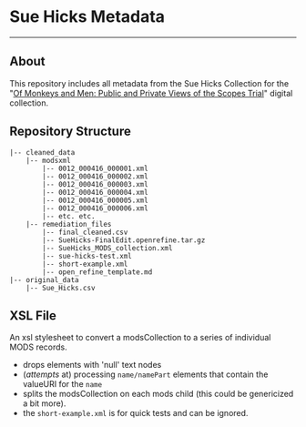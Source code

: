 # Sue Hicks Metadata

---

## About

This repository includes all metadata from the Sue Hicks Collection for the "[Of Monkeys and Men: Public and Private Views of the Scopes Trial](https://digital.lib.utk.edu/collections/scopescollection)" digital collection.

## Repository Structure

```
|-- cleaned_data
    |-- modsxml
        |-- 0012_000416_000001.xml 
        |-- 0012_000416_000002.xml
        |-- 0012_000416_000003.xml
        |-- 0012_000416_000004.xml
        |-- 0012_000416_000005.xml
        |-- 0012_000416_000006.xml
        |-- etc. etc.
    |-- remediation_files
        |-- final_cleaned.csv
        |-- SueHicks-FinalEdit.openrefine.tar.gz
        |-- SueHicks_MODS_collection.xml
        |-- sue-hicks-test.xml
        |-- short-example.xml
        |-- open_refine_template.md
|-- original_data
    |-- Sue_Hicks.csv

```

## XSL File
An xsl stylesheet to convert a modsCollection to a series of individual MODS records.
* drops elements with 'null' text nodes
* (_attempts_ at) processing `name/namePart` elements that contain the valueURI for the `name`
* splits the modsCollection on each mods child (this could be genericized a bit more).
* the `short-example.xml` is for quick tests and can be ignored.
